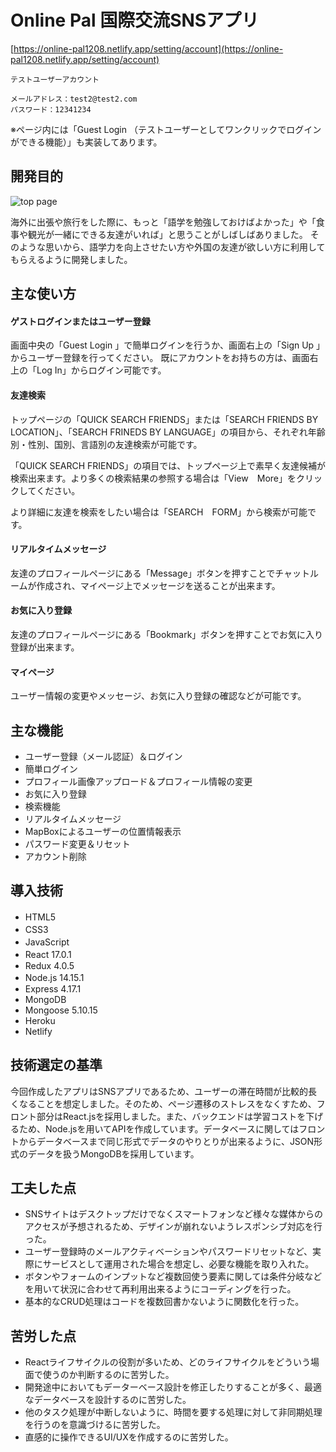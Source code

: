 # Online Pal 国際交流SNSアプリ
[https://online-pal1208.netlify.app/setting/account](https://online-pal1208.netlify.app/setting/account)



```
テストユーザーアカウント

メールアドレス：test2@test2.com
パスワード：12341234
```

※ページ内には「Guest Login （テストユーザーとしてワンクリックでログインができる機能）」も実装してあります。

## 開発目的
![top page](https://github.com/Shunya1208/images/blob/master/%E3%82%B9%E3%82%AF%E3%83%AA%E3%83%BC%E3%83%B3%E3%82%B7%E3%83%A7%E3%83%83%E3%83%88%202020-12-09%2022.21.32.png)

海外に出張や旅行をした際に、もっと「語学を勉強しておけばよかった」や「食事や観光が一緒にできる友達がいれば」と思うことがしばしばありました。
そのような思いから、語学力を向上させたい方や外国の友達が欲しい方に利用してもらえるように開発しました。

## 主な使い方
#### ゲストログインまたはユーザー登録
画面中央の「Guest Login 」で簡単ログインを行うか、画面右上の「Sign Up 」からユーザー登録を行ってください。
既にアカウントをお持ちの方は、画面右上の「Log In」からログイン可能です。

#### 友達検索
トップページの「QUICK SEARCH FRIENDS」または「SEARCH FRIENDS BY LOCATION」、「SEARCH FRINEDS BY LANGUAGE」の項目から、それぞれ年齢別・性別、国別、言語別の友達検索が可能です。

「QUICK SEARCH FRIENDS」の項目では、トップページ上で素早く友達候補が検索出来ます。より多くの検索結果の参照する場合は「View　More」をクリックしてください。

より詳細に友達を検索をしたい場合は「SEARCH　FORM」から検索が可能です。

#### リアルタイムメッセージ
友達のプロフィールページにある「Message」ボタンを押すことでチャットルームが作成され、マイページ上でメッセージを送ることが出来ます。

#### お気に入り登録
友達のプロフィールページにある「Bookmark」ボタンを押すことでお気に入り登録が出来ます。

#### マイページ
ユーザー情報の変更やメッセージ、お気に入り登録の確認などが可能です。

## 主な機能
* ユーザー登録（メール認証）＆ログイン
* 簡単ログイン
* プロフィール画像アップロード＆プロフィール情報の変更
* お気に入り登録
* 検索機能
* リアルタイムメッセージ
* MapBoxによるユーザーの位置情報表示
* パスワード変更＆リセット
* アカウント削除

## 導入技術
* HTML5　
* CSS3　
* JavaScript　
* React 17.0.1　
* Redux 4.0.5
* Node.js 14.15.1　
* Express 4.17.1
* MongoDB
* Mongoose 5.10.15
* Heroku
* Netlify

## 技術選定の基準
今回作成したアプリはSNSアプリであるため、ユーザーの滞在時間が比較的長くなることを想定しました。そのため、ページ遷移のストレスをなくすため、フロント部分はReact.jsを採用しました。また、バックエンドは学習コストを下げるため、Node.jsを用いてAPIを作成しています。データベースに関してはフロントからデータベースまで同じ形式でデータのやりとりが出来るように、JSON形式のデータを扱うMongoDBを採用しています。

## 工夫した点
* SNSサイトはデスクトップだけでなくスマートフォンなど様々な媒体からのアクセスが予想されるため、デザインが崩れないようレスポンシブ対応を行った。
* ユーザー登録時のメールアクティベーションやパスワードリセットなど、実際にサービスとして運用された場合を想定し、必要な機能を取り入れた。
* ボタンやフォームのインプットなど複数回使う要素に関しては条件分岐などを用いて状況に合わせて再利用出来るようにコーディングを行った。
* 基本的なCRUD処理はコードを複数回書かないように関数化を行った。

## 苦労した点
* Reactライフサイクルの役割が多いため、どのライフサイクルをどういう場面で使うのか判断するのに苦労した。
* 開発途中においてもデーターベース設計を修正したりすることが多く、最適なデータベースを設計するのに苦労した。
* 他のタスク処理が中断しないように、時間を要する処理に対して非同期処理を行うのを意識づけるに苦労した。
* 直感的に操作できるUI/UXを作成するのに苦労した。
